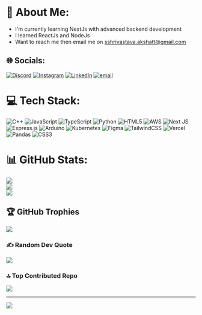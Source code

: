 # 💫 About Me:
- I'm currently learning NextJs with advanced backend development<br>
- I learned ReactJs and NodeJs<br>
- Want to reach me then email me on sshrivastava.akshatt@gmail.com


## 🌐 Socials:
[![Discord](https://img.shields.io/badge/Discord-%237289DA.svg?logo=discord&logoColor=white)](https://discord.gg/https://discord.gg/JGBUtrZb) [![Instagram](https://img.shields.io/badge/Instagram-%23E4405F.svg?logo=Instagram&logoColor=white)](https://instagram.com/_akshat_shrivastava0104) [![LinkedIn](https://img.shields.io/badge/LinkedIn-%230077B5.svg?logo=linkedin&logoColor=white)](https://linkedin.com/in/AkshatShrivastava01) [![email](https://img.shields.io/badge/Email-D14836?logo=gmail&logoColor=white)](mailto:sshrivastava.akshatt@gmail.com) 

# 💻 Tech Stack:
![C++](https://img.shields.io/badge/c++-%2300599C.svg?style=flat&logo=c%2B%2B&logoColor=white) ![JavaScript](https://img.shields.io/badge/javascript-%23323330.svg?style=flat&logo=javascript&logoColor=%23F7DF1E) ![TypeScript](https://img.shields.io/badge/typescript-%23007ACC.svg?style=flat&logo=typescript&logoColor=white) ![Python](https://img.shields.io/badge/python-3670A0?style=flat&logo=python&logoColor=ffdd54) ![HTML5](https://img.shields.io/badge/html5-%23E34F26.svg?style=flat&logo=html5&logoColor=white) ![AWS](https://img.shields.io/badge/AWS-%23FF9900.svg?style=flat&logo=amazon-aws&logoColor=white) ![Next JS](https://img.shields.io/badge/Next-black?style=flat&logo=next.js&logoColor=white) ![Express.js](https://img.shields.io/badge/express.js-%23404d59.svg?style=flat&logo=express&logoColor=%2361DAFB) ![Arduino](https://img.shields.io/badge/-Arduino-00979D?style=flat&logo=Arduino&logoColor=white) ![Kubernetes](https://img.shields.io/badge/kubernetes-%23326ce5.svg?style=flat&logo=kubernetes&logoColor=white) ![Figma](https://img.shields.io/badge/figma-%23F24E1E.svg?style=flat&logo=figma&logoColor=white) ![TailwindCSS](https://img.shields.io/badge/tailwindcss-%2338B2AC.svg?style=flat&logo=tailwind-css&logoColor=white) ![Vercel](https://img.shields.io/badge/vercel-%23000000.svg?style=flat&logo=vercel&logoColor=white) ![Pandas](https://img.shields.io/badge/pandas-%23150458.svg?style=flat&logo=pandas&logoColor=white) ![CSS3](https://img.shields.io/badge/css3-%231572B6.svg?style=flat&logo=css3&logoColor=white)
# 📊 GitHub Stats:
![](https://github-readme-stats.vercel.app/api?username=AkshatShrivastava0104&theme=chartreuse-dark&hide_border=false&include_all_commits=true&count_private=false)<br/>
![](https://nirzak-streak-stats.vercel.app/?user=AkshatShrivastava0104&theme=chartreuse-dark&hide_border=false)<br/>
![](https://github-readme-stats.vercel.app/api/top-langs/?username=AkshatShrivastava0104&theme=chartreuse-dark&hide_border=false&include_all_commits=true&count_private=false&layout=compact)

## 🏆 GitHub Trophies
![](https://github-profile-trophy.vercel.app/?username=AkshatShrivastava0104&theme=radical&no-frame=true&no-bg=false&margin-w=4)

### ✍️ Random Dev Quote
![](https://quotes-github-readme.vercel.app/api?type=horizontal&theme=tokyonight)

### 🔝 Top Contributed Repo
![](https://github-contributor-stats.vercel.app/api?username=AkshatShrivastava0104&limit=5&theme=dark&combine_all_yearly_contributions=true)

---
[![](https://visitcount.itsvg.in/api?id=AkshatShrivastava0104&icon=1&color=7)](https://visitcount.itsvg.in)

<!-- Proudly created with GPRM ( https://gprm.itsvg.in ) -->
